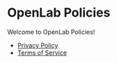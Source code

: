 # OpenLab Policies

Welcome to OpenLab Policies!

- [Privacy Policy](privacy-policy.md)
- [Terms of Service](terms-of-service.md)
